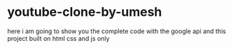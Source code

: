 # youtube-clone-by-umesh
here i am going to show you the complete code with the google api and this project built on html css and js only
